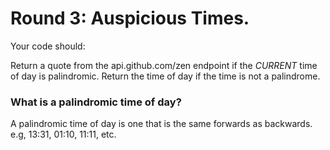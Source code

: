 # Round 3: Auspicious Times.

Your code should:

Return a quote from the api.github.com/zen endpoint if the *CURRENT* time of day is palindromic.
Return the time of day if the time is not a palindrome.

### What is a palindromic time of day?
A palindromic time of day is one that is the same forwards as backwards.
e.g, 13:31, 01:10, 11:11, etc.


